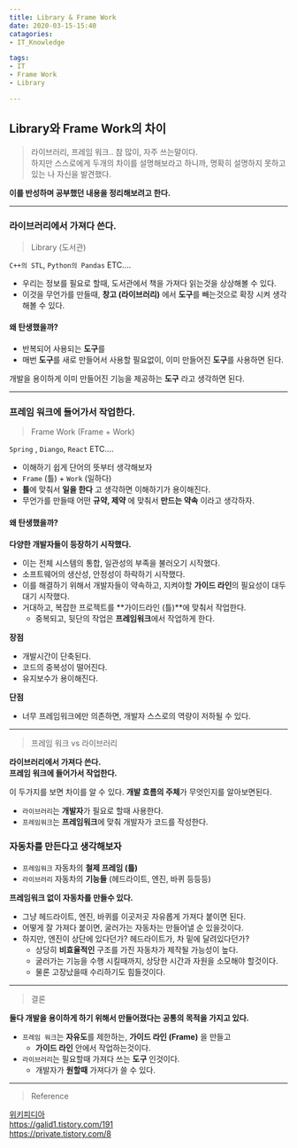 ```yaml
---
title: Library & Frame Work
date: 2020-03-15-15:40
catagories: 
- IT_Knowledge

tags:
- IT
- Frame Work
- Library

---
```


## Library와 Frame Work의 차이
> 라이브러리, 프레임 워크.. 참 많이, 자주 쓰는말이다.  
하지만 스스로에게 두개의 차이를 설명해보라고 하니까, 명확히 설명하지 못하고 있는 나 자신을 발견했다.  

**이를 반성하며 공부했던 내용을 정리해보려고 한다.**

---

### 라이브러리에서 가져다 쓴다.

> Library (도서관)

`C++의 STL`, `Python의 Pandas` ETC....

* 우리는 정보를 필요로 할때, 도서관에서 책을 가져다 읽는것을 상상해볼 수 있다.
* 이것을 무언가를 만들때, **창고 (라이브러리)** 에서 **도구**를 빼는것으로 확장 시켜 생각 해볼 수 있다.  


#### 왜 탄생했을까?

* 반복되어 사용되는 **도구**를
* 매번 **도구**를 새로 만들어서 사용할 필요없이, 이미 만들어진 **도구**를 사용하면 된다.

개발을 용이하게 이미 만들어진 기능을 제공하는 **도구** 라고 생각하면 된다.

---

### 프레임 워크에 들어가서 작업한다.

> Frame Work (Frame + Work)

`Spring` , `Diango`, `React` ETC....

* 이해하기 쉽게 단어의 뜻부터 생각해보자
* `Frame` (틀) + `Work` (일하다)
* **틀**에 맞춰서 **일을 한다** 고 생각하면 이해하기가 용이해진다.
* 무언가를 만들때 어떤 **규약, 제약** 에 맞춰서 **만드는 약속** 이라고 생각하자.


#### 왜 탄생했을까?

**다양한 개발자들이 등장하기 시작했다.**
* 이는 전체 시스템의 통합, 일관성의 부족을 불러오기 시작했다.
* 소프트웨어의 생산성, 안정성이 하락하기 시작했다.
* 이를 해결하기 위해서 개발자들이 약속하고, 지켜야할 **가이드 라인**의 필요성이 대두대기 시작했다.
* 거대하고, 복잡한 프로젝트를 **가이드라인 (틀)**에 맞춰서 작업한다.
    * 중복되고, 뒷단의 작업은 **프레임워크**에서 작업하게 한다.

**장점**
* 개발시간이 단축된다.
* 코드의 중복성이 떨어진다.
* 유지보수가 용이해진다.

**단점**
* 너무 프레임워크에만 의존하면, 개발자 스스로의 역량이 저하될 수 있다.

---

> 프레임 워크 vs 라이브러리

**라이브러리에서 가져다 쓴다.**  
**프레임 워크에 들어가서 작업한다.**

이 두가지를 보면 차이를 알 수 있다.
**개발 흐름의 주체**가 무엇인지를 알아보면된다.

* `라이브러리`는 **개발자**가 필요로 할때 사용한다.
* `프레임워크`는 **프레임워크**에 맞춰 개발자가 코드를 작성한다.

### 자동차를 만든다고 생각해보자
* `프레임워크` 자동차의 **철제 프레임 (틀)**
* `라이브러리` 자동차의 **기능들** (헤드라이트, 엔진, 바퀴 등등등)

**프레임워크 없이 자동차를 만들수 있다.**
* 그냥 헤드라이트, 엔진, 바퀴를 이곳저곳 자유롭게 가져다 붙이면 된다.
* 어떻게 잘 가져다 붙이면, 굴러가는 자동차는 만들어낼 순 있을것이다.
* 하지만, 엔진이 상단에 있다던가? 헤드라이트가, 차 밑에 달려있다던가? 
    * 상당히 **비효율적인** 구조를 가진 자동차가 제작될 가능성이 높다.
    * 굴러가는 기능을 수행 시킬때까지, 상당한 시간과 자원을 소모해야 할것이다.
    * 물론 고장났을때 수리하기도 힘들것이다.

---

> 결론

**둘다 개발을 용이하게 하기 위해서 만들어졌다는 공통의 목적을 가지고 있다.**
* `프레임 워크`는 **자유도**를 제한하는, **가이드 라인 (Frame)** 을 만들고
    * **가이드 라인** 안에서 작업하는것이다.
* `라이브러리`는 필요할때 가져다 쓰는 **도구** 인것이다.
    * 개발자가 **원할때** 가져다가 쓸 수 있다.

---

> Reference

[위키피디아](https://ko.wikipedia.org/wiki/%EC%86%8C%ED%94%84%ED%8A%B8%EC%9B%A8%EC%96%B4_%ED%94%84%EB%A0%88%EC%9E%84%EC%9B%8C%ED%81%AC)  
https://galid1.tistory.com/191  
https://private.tistory.com/8  
